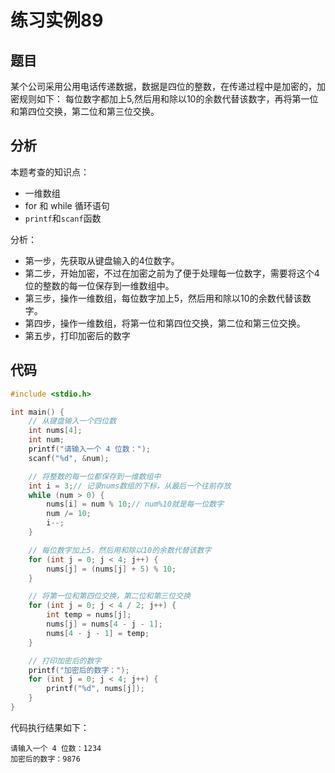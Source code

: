 # 练习实例89

## 题目

某个公司采用公用电话传递数据，数据是四位的整数，在传递过程中是加密的，加密规则如下： 每位数字都加上5,然后用和除以10的余数代替该数字，再将第一位和第四位交换，第二位和第三位交换。


## 分析

本题考查的知识点：
- 一维数组
- for 和 while 循环语句
- `printf`和`scanf`函数

分析：
- 第一步，先获取从键盘输入的4位数字。
- 第二步，开始加密，不过在加密之前为了便于处理每一位数字，需要将这个4位的整数的每一位保存到一维数组中。
- 第三步，操作一维数组，每位数字加上5，然后用和除以10的余数代替该数字。
- 第四步，操作一维数组，将第一位和第四位交换，第二位和第三位交换。
- 第五步，打印加密后的数字


## 代码

```c
#include <stdio.h>

int main() {
    // 从键盘输入一个四位数
    int nums[4];
    int num;
    printf("请输入一个 4 位数：");
    scanf("%d", &num);

    // 将整数的每一位都保存到一维数组中
    int i = 3;// 记录nums数组的下标，从最后一个往前存放
    while (num > 0) {
        nums[i] = num % 10;// num%10就是每一位数字
        num /= 10;
        i--;
    }

    // 每位数字加上5，然后用和除以10的余数代替该数字
    for (int j = 0; j < 4; j++) {
        nums[j] = (nums[j] + 5) % 10;
    }

    // 将第一位和第四位交换，第二位和第三位交换
    for (int j = 0; j < 4 / 2; j++) {
        int temp = nums[j];
        nums[j] = nums[4 - j - 1];
        nums[4 - j - 1] = temp;
    }

    // 打印加密后的数字
    printf("加密后的数字：");
    for (int j = 0; j < 4; j++) {
        printf("%d", nums[j]);
    }
}
```

代码执行结果如下：

```text
请输入一个 4 位数：1234
加密后的数字：9876
```